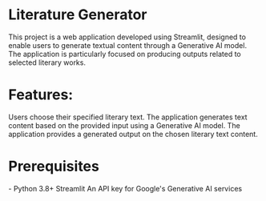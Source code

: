 <h1>Literature Generator</h1>
This project is a web application developed using Streamlit, designed to enable users to generate textual content through a Generative AI model. The application is particularly focused on producing outputs related to selected literary works.

<h1>Features: </h1>
            Users choose their specified literary text.
            The application generates text content based on the provided input using a Generative AI model.
            The application provides a generated output on the chosen literary text content.

<h1>Prerequisites</h1>
          - Python 3.8+
            Streamlit
            An API key for Google's Generative AI services
